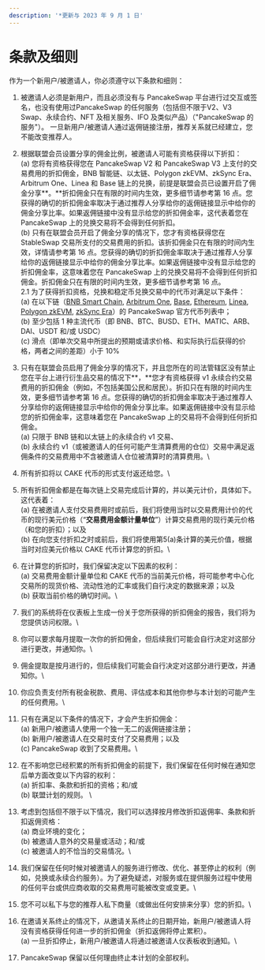 ```yaml
---
description: '*更新与 2023 年 9 月 1 日'
---
```


# 条款及细则

作为一个新用户/被邀请人，你必须遵守以下条款和细则：&#x20;

1. 被邀请人必须是新用户，而且必须没有与 PancakeSwap 平台进行过交互或签名，也没有使用过PancakeSwap 的任何服务（包括但不限于V2、V3 Swap、永续合约、NFT 及相关服务、IFO 及类似产品）（"PancakeSwap 的服务"）。 一旦新用户/被邀请人通过返佣链接注册，推荐关系就已经建立，您不能改变推荐人。
2. 根据联盟会员设置分享的佣金比例，被邀请人可能有资格获得以下折扣：\
   &#x20;(a) 您将有资格获得您在 PancakeSwap V2 和 PancakeSwap V3 上支付的交易费用的折扣佣金，BNB 智能链、以太链、Polygon zkEVM、zkSync Era、Arbitrum One、Linea 和 Base 链上的兑换，前提是联盟会员已设置开启了佣金分享**。**折扣佣金只在有限的时间内生效，更多细节请参考第 16 点。您获得的确切的折扣佣金率取决于通过推荐人分享给你的返佣链接显示中给你的佣金分享比率。如果返佣链接中没有显示给您的折扣佣金率，这代表着您在 PancakeSwap 上的兑换交易将不会得到任何折扣。\
   (b) 只有在联盟会员开启了佣金分享的情况下，您才有资格获得您在 StableSwap 交易所支付的交易费用的折扣。该折扣佣金只在有限的时间内生效，详情请参考第 16 点。您获得的确切的折扣佣金率取决于通过推荐人分享给你的返佣链接显示中给你的佣金分享比率。如果返佣链接中没有显示给您的折扣佣金率，这意味着您在 PancakeSwap 上的兑换交易将不会得到任何折扣佣金。折扣佣金只在有限的时间内生效，更多细节请参考第 16 点。\
   2.1 为了获得折扣资格，兑换和稳定币兑换交易中的代币对满足以下条件： \
   (a) 在以下链（[BNB Smart Chain](https://tokenlists.org/token-list?url=https://tokens.pancakeswap.finance/pancakeswap-extended.json), [Arbitrum One](https://tokenlists.org/token-list?url=https://tokens.pancakeswap.finance/pancakeswap-arbitrum-default.json), [Base](https://tokenlists.org/token-list?url=https://tokens.pancakeswap.finance/pancakeswap-base-default.json), [Ethereum](https://tokenlists.org/token-list?url=https://tokens.pancakeswap.finance/pancakeswap-eth-default.json), [Linea](https://tokenlists.org/token-list?url=https://tokens.pancakeswap.finance/pancakeswap-linea-default.json), [Polygon zkEVM](https://tokenlists.org/token-list?url=https://tokens.pancakeswap.finance/pancakeswap-polygon-zkevm-default.json), [zkSync Era](https://tokenlists.org/token-list?url=https://tokens.pancakeswap.finance/pancakeswap-polygon-zkevm-default.json)）的 PancakeSwap 官方代币列表中；\
   (b)  至少包括 1 种主流代币（即 BNB、BTC、BUSD、ETH、MATIC、ARB、DAI、USDT 和/或 USDC） \
   (c) 滑点（即单次交易中所提出的预期或请求价格、和实际执行后获得的价格，两者之间的差距）小于 10%
3. 只有在联盟会员启用了佣金分享的情况下，并且您所在的司法管辖区没有禁止您在平台上进行衍生品交易的情况下**，**您才有资格获得 v1 永续合约交易费用的折扣佣金（例如，不包括美国公民和居民）。折扣只在有限的时间内生效，更多细节请参考第 16 点。您获得的确切的折扣佣金率取决于通过推荐人分享给你的返佣链接显示中给你的佣金分享比率。如果返佣链接中没有显示给您的折扣佣金率，这意味着您在 PancakeSwap 上的交易将不会得到任何折扣佣金。\
   (a) 只限于 BNB 链和以太链上的永续合约 v1 交易、 \
   (b) 永续合约 v1（或被邀请人的任何可能产生清算费用的仓位）交易中满足返佣条件的交易费用中不含被邀请人仓位被清算时的清算费用。\

4. 所有折扣将以 CAKE 代币的形式支付返还给您。\

5. 所有折扣佣金都是在每次链上交易完成后计算的，并以美元计价，具体如下。这代表着：\
   (a) 在被邀请人支付交易费用时或前后，我们将使用当时以交易费用计价的代币的现行美元价格（“**交易费用金额计量单位**”）计算交易费用的现行美元价格（和您的折扣）；以及 \
   (b) 在向您支付折扣之时或前后，我们将使用第5(a)条计算的美元价值，根据当时对应美元价格以 CAKE 代币计算您的折扣。\

6. 在计算您的折扣时，我们保留决定以下因素的权利：\
   (a) 交易费用金额计量单位和 CAKE 代币的当前美元价格，将可能参考中心化交易所的现货价格、流动性池的汇率或我们自行决定的数据来源；以及\
   (b) 获取当前价格的确切时间。\

7. 我们的系统将在仪表板上生成一份关于您所获得的折扣佣金的报告，我们将为您提供访问权限。\

8. 你可以要求每月提取一次你的折扣佣金，但后续我们可能会自行决定对这部分进行更改，并通知你。\

9. 佣金提取是按月进行的，但后续我们可能会自行决定对这部分进行更改，并通知你。\

10. 你应负责支付所有税金税款、费用、评估成本和其他你参与本计划的可能产生的任何费用。\

11. 只有在满足以下条件的情况下，才会产生折扣佣金：\
    (a) 新用户/被邀请人使用一个独一无二的返佣链接注册；\
    (b) 新用户/被邀请人在交易时支付了交易费用；以及 \
    (c) PancakeSwap 收到了交易费用。\

12. 在不影响您已经积累的所有折扣佣金的前提下，我们保留在任何时候在通知您后单方面改变以下内容的权利：\
    (a) 折扣率、条款和折扣的资格；和/或 \
    (b) 联盟计划的规则。 \

13. 考虑到包括但不限于以下情况，我们可以选择按月修改折扣返佣率、条款和折扣返佣资格：\
    (a) 商业环境的变化；\
    (b) 被邀请人意外的交易量或活动；和/或\
    (c) 被邀请人的不恰当的交易情况。\

14. 我们保留在任何时候对被邀请人的服务进行修改、优化、甚至停止的权利（例如，兑换或永续合约服务）。为了避免疑滤，对服务或在提供服务过程中使用的任何平台或供应商收取的交易费用可能被改变或变更。\

15. 您不可以私下与您的推荐人私下商量（或做出任何安排来分享）您的折扣。\

16. 在邀请关系终止的情况下，从邀请关系终止的日期开始，新用户/被邀请人将没有资格获得任何进一步的折扣佣金（折扣返佣将停止累积）。\
    (a) 一旦折扣停止，新用户/被邀请人将通过被邀请人仪表板收到通知。\

17. PancakeSwap 保留以任何理由终止本计划的全部权利。
